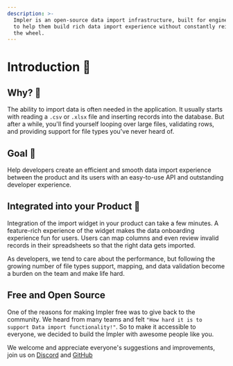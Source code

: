 ```yaml
---
description: >-
  Impler is an open-source data import infrastructure, built for engineering teams
  to help them build rich data import experience without constantly reinventing
  the wheel.
---
```


# Introduction 👋

## Why? 🤔

The ability to import data is often needed in the application. It usually starts with reading a `.csv` or `.xlsx` file and inserting records into the database. But after a while, you'll find yourself looping over large files, validating rows, and providing support for file types you've never heard of.

## Goal  🥅

Help developers create an efficient and smooth data import experience between the product and its users with an easy-to-use API and outstanding developer experience.

## Integrated into your Product 🚀

Integration of the import widget in your product can take a few minutes. A feature-rich experience of the widget makes the data onboarding experience fun for users. Users can map columns and even review invalid records in their spreadsheets so that the right data gets imported.

As developers, we tend to care about the performance, but following the growing number of file types support, mapping, and data validation become a burden on the team and make life hard.

## Free and Open Source 

One of the reasons for making Impler free was to give back to the community. We heard from many teams and felt `"How hard it is to support Data import functionality!"`. So to make it accessible to everyone, we decided to build the Impler with awesome people like you.

We welcome and appreciate everyone's suggestions and improvements, join us on [Discord](https://discord.gg/qRhSpBXVCt) and [GitHub](https://github.com/knovator/impler.io)

